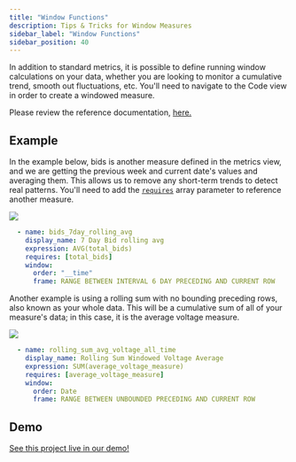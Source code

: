 ```yaml
---
title: "Window Functions"
description: Tips & Tricks for Window Measures
sidebar_label: "Window Functions"
sidebar_position: 40
---
```


In addition to standard metrics, it is possible to define running window calculations on your data, whether you are looking to monitor a cumulative trend, smooth out fluctuations, etc. You'll need to navigate to the Code view in order to create a windowed measure.

Please review the reference documentation, [here.](/reference/project-files/metrics-views)


## Example
In the example below, bids is another measure defined in the metrics view, and we are getting the previous week and current date's values and averaging them. This allows us to remove any short-term trends to detect real patterns. You'll need to add the [`requires`](./referencing) array parameter to reference another measure.

<img src = '/img/build/metrics-view/examples/explore-percent.png' class='rounded-gif' />
<br />  

```yaml
  - name: bids_7day_rolling_avg
    display_name: 7 Day Bid rolling avg
    expression: AVG(total_bids)
    requires: [total_bids]
    window:
      order: "__time"
      frame: RANGE BETWEEN INTERVAL 6 DAY PRECEDING AND CURRENT ROW
```


Another example is using a rolling sum with no bounding preceding rows, also known as your whole data. This will be a cumulative sum of all of your measure's data; in this case, it is the average voltage measure.

<img src = '/img/build/metrics-view/examples/window-example.png' class='rounded-gif' />
<br /> 

```yaml
  - name: rolling_sum_avg_voltage_all_time
    display_name: Rolling Sum Windowed Voltage Average
    expression: SUM(average_voltage_measure)
    requires: [average_voltage_measure]
    window:
      order: Date
      frame: RANGE BETWEEN UNBOUNDED PRECEDING AND CURRENT ROW
```
## Demo
[See this project live in our demo!](https://ui.rilldata.com/demo/rill-kaggle-elec-consumption/explore/household_power_consumption_metrics_explore)